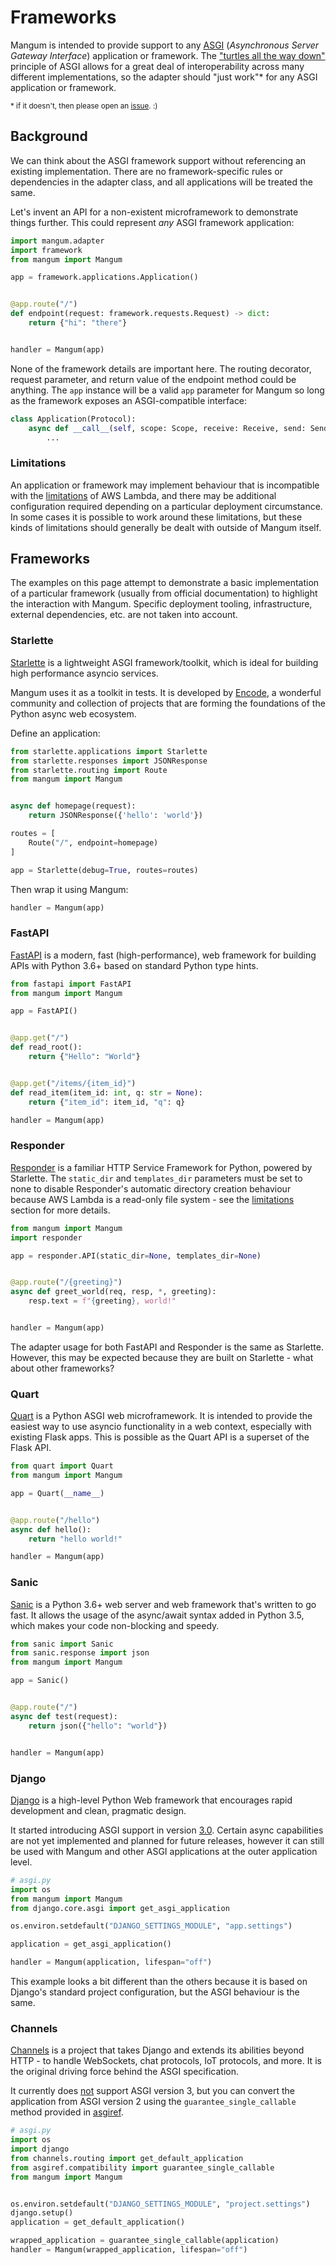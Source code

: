 # Frameworks

Mangum is intended to provide support to any [ASGI](https://asgi.readthedocs.io/en/latest/) (*Asynchronous Server Gateway Interface*) application or framework. The ["turtles all the way down"](https://simonwillison.net/2009/May/19/djng/?#turtles-all-the-way-down) principle of ASGI allows for a great deal of interoperability across many different implementations, so the adapter should "just work"* for any ASGI application or framework. 

<small>* if it doesn't, then please open an [issue](https://github.com/erm/mangum/issues). :)</small>

## Background

We can think about the ASGI framework support without referencing an existing implementation. There are no framework-specific rules or dependencies in the adapter class, and all applications will be treated the same.

Let's invent an API for a non-existent microframework to demonstrate things further. This could represent *any* ASGI framework application:

```python
import mangum.adapter
import framework
from mangum import Mangum

app = framework.applications.Application()


@app.route("/")
def endpoint(request: framework.requests.Request) -> dict:
    return {"hi": "there"}


handler = Mangum(app)
```

None of the framework details are important here. The routing decorator, request parameter, and return value of the endpoint method could be anything. The `app` instance will be a valid `app` parameter for Mangum so long as the framework exposes an ASGI-compatible interface:

```python
class Application(Protocol):
    async def __call__(self, scope: Scope, receive: Receive, send: Send) -> None:
        ...
```

### Limitations

An application or framework may implement behaviour that is incompatible with the [limitations](https://docs.aws.amazon.com/lambda/latest/dg/gettingstarted-limits.html) of AWS Lambda, and there may be additional configuration required depending on a particular deployment circumstance. In some cases it is possible to work around these limitations, but these kinds of limitations should generally be dealt with outside of Mangum itself.

## Frameworks

The examples on this page attempt to demonstrate a basic implementation of a particular framework (usually from official documentation) to highlight the interaction with Mangum. Specific deployment tooling, infrastructure, external dependencies, etc. are not taken into account.

### Starlette

[Starlette](https://www.starlette.io/) is a lightweight ASGI framework/toolkit, which is ideal for building high performance asyncio services.

Mangum uses it as a toolkit in tests. It is developed by [Encode](https://github.com/encode), a wonderful community and collection of projects that are forming the foundations of the Python async web ecosystem.

Define an application:

```python
from starlette.applications import Starlette
from starlette.responses import JSONResponse
from starlette.routing import Route
from mangum import Mangum


async def homepage(request):
    return JSONResponse({'hello': 'world'})

routes = [
    Route("/", endpoint=homepage)
]

app = Starlette(debug=True, routes=routes)
```

Then wrap it using Mangum:

```python
handler = Mangum(app)
```

### FastAPI

[FastAPI](https://fastapi.tiangolo.com/) is a modern, fast (high-performance), web framework for building APIs with Python 3.6+ based on standard Python type hints. 

```python
from fastapi import FastAPI
from mangum import Mangum

app = FastAPI()


@app.get("/")
def read_root():
    return {"Hello": "World"}


@app.get("/items/{item_id}")
def read_item(item_id: int, q: str = None):
    return {"item_id": item_id, "q": q}

handler = Mangum(app)
```

### Responder

[Responder](https://responder.readthedocs.io/en/latest) is a familiar HTTP Service Framework for Python, powered by Starlette. The `static_dir` and `templates_dir` parameters must be set to none to disable Responder's automatic directory creation behaviour because AWS Lambda is a read-only file system - see the [limitations](https://mangum.io/asgi/#limitations) section for more details.

```python
from mangum import Mangum
import responder

app = responder.API(static_dir=None, templates_dir=None)


@app.route("/{greeting}")
async def greet_world(req, resp, *, greeting):
    resp.text = f"{greeting}, world!"


handler = Mangum(app)
```

The adapter usage for both FastAPI and Responder is the same as Starlette. However, this may be expected because they are built on Starlette - what about other frameworks?

### Quart

[Quart](https://pgjones.gitlab.io/quart/) is a Python ASGI web microframework. It is intended to provide the easiest way to use asyncio functionality in a web context, especially with existing Flask apps. This is possible as the Quart API is a superset of the Flask API.

```python
from quart import Quart
from mangum import Mangum

app = Quart(__name__)


@app.route("/hello")
async def hello():
    return "hello world!"

handler = Mangum(app)
```

### Sanic

[Sanic](https://github.com/huge-success/sanic) is a Python 3.6+ web server and web framework that's written to go fast. It allows the usage of the async/await syntax added in Python 3.5, which makes your code non-blocking and speedy.

```python
from sanic import Sanic
from sanic.response import json
from mangum import Mangum

app = Sanic()


@app.route("/")
async def test(request):
    return json({"hello": "world"})


handler = Mangum(app)
```

### Django

[Django](https://docs.djangoproject.com/) is a high-level Python Web framework that encourages rapid development and clean, pragmatic design. 

It started introducing ASGI support in version [3.0](https://docs.djangoproject.com/en/3.0/releases/3.0/#asgi-support). Certain async capabilities are not yet implemented and planned for future releases, however it can still be used with Mangum and other ASGI applications at the outer application level.

```python
# asgi.py
import os
from mangum import Mangum
from django.core.asgi import get_asgi_application

os.environ.setdefault("DJANGO_SETTINGS_MODULE", "app.settings")

application = get_asgi_application()

handler = Mangum(application, lifespan="off")
```

This example looks a bit different than the others because it is based on Django's standard project configuration, but the ASGI behaviour is the same.

### Channels

[Channels](https://channels.readthedocs.io/en/latest/) is a project that takes Django and extends its abilities beyond HTTP - to handle WebSockets, chat protocols, IoT protocols, and more. It is the original driving force behind the ASGI specification.

It currently does [not](https://github.com/django/channels/issues/1319
) support ASGI version 3, but you can convert the application from ASGI version 2 using the `guarantee_single_callable` method provided in [asgiref](https://github.com/django/asgiref).

```python
# asgi.py
import os
import django
from channels.routing import get_default_application
from asgiref.compatibility import guarantee_single_callable
from mangum import Mangum


os.environ.setdefault("DJANGO_SETTINGS_MODULE", "project.settings")
django.setup()
application = get_default_application()

wrapped_application = guarantee_single_callable(application)
handler = Mangum(wrapped_application, lifespan="off")
```
